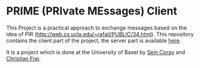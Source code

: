 # PRIME (PRIvate MEssages) Client

This Project is a practical approach to exchange messages based on the idea of PIR (http://web.cs.ucla.edu/~rafail/PUBLIC/34.html). This repository contains the client part of the project, the server part is available [here](https://github.com/s3inlc/prime-server).

It is a project which is done at the University of Basel by [Sein Coray](https://github.com/s3inlc) and [Christian Frei](https://github.com/christianfrei).
